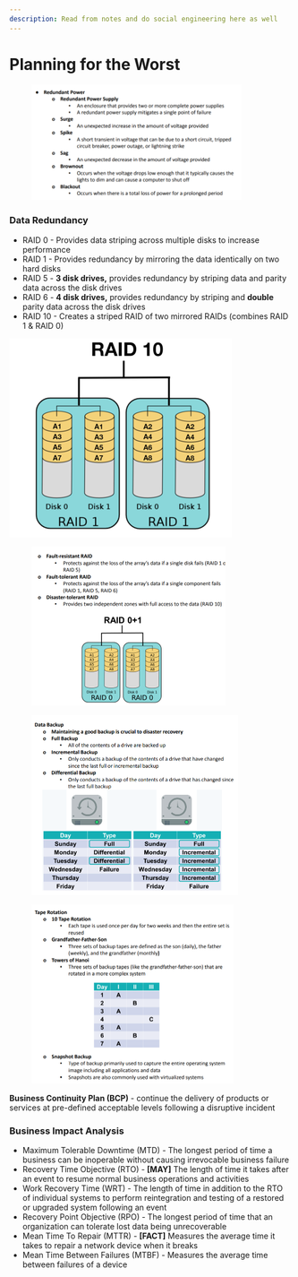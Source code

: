 ```yaml
---
description: Read from notes and do social engineering here as well
---
```


# Planning for the Worst

<div align="left">

<figure><img src="../../.gitbook/assets/image (55).png" alt="" width="375"><figcaption></figcaption></figure>

</div>

### Data Redundancy

* RAID 0 - Provides data striping across multiple disks to increase performance
* RAID 1 - Provides redundancy by mirroring the data identically on two hard disks
* RAID 5 - **3 disk drives,** provides redundancy by striping data and parity data across the disk drives
* RAID 6 - **4 disk drives,** provides redundancy by striping and **double** parity data across the disk drives
* RAID 10 - Creates a striped RAID of two mirrored RAIDs (combines RAID 1 & RAID 0)

<img src="../../.gitbook/assets/image (56).png" alt="" data-size="original">

<div align="left">

<figure><img src="../../.gitbook/assets/image (57).png" alt="" width="346"><figcaption></figcaption></figure>

</div>

<div align="left">

<figure><img src="../../.gitbook/assets/image (58).png" alt="" width="369"><figcaption></figcaption></figure>

</div>

<div align="left">

<figure><img src="../../.gitbook/assets/image (59).png" alt="" width="361"><figcaption></figcaption></figure>

</div>

**Business Continuity Plan (BCP)** - continue the delivery of products or services at pre-defined acceptable levels following a disruptive incident

### Business Impact Analysis

* Maximum Tolerable Downtime (MTD) - The longest period of time a business can be inoperable without causing irrevocable business failure
* Recovery Time Objective (RTO) - **\[MAY]** The length of time it takes after an event to resume normal business operations and activities
* Work Recovery Time (WRT) - The length of time in addition to the RTO of individual systems to perform reintegration and testing of a restored or upgraded system following an event
* Recovery Point Objective (RPO) - The longest period of time that an organization can tolerate lost data being unrecoverable
* Mean Time To Repair (MTTR) - **\[FACT]** Measures the average time it takes to repair a network device when it breaks
* Mean Time Between Failures (MTBF) - Measures the average time between failures of a device
